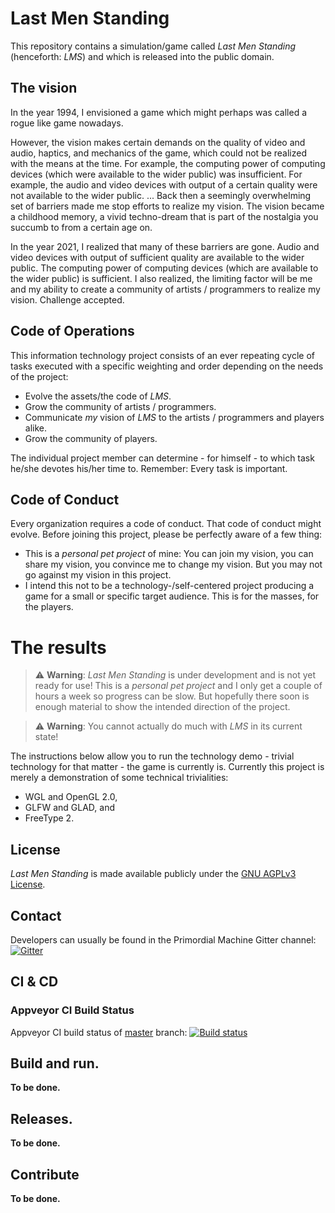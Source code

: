 # Last Men Standing
This repository contains a simulation/game called *Last Men Standing* (henceforth: *LMS*) and which is released into the public domain.

## The vision
In the year 1994, I envisioned a game which might perhaps was called a rogue like game nowadays.

However, the vision makes certain demands on the quality of video and audio, haptics, and mechanics of the game, which could not be realized with the means at the time. For example, the computing power of computing devices (which were available to the wider public) was insufficient. For example, the audio and video devices with output of a certain quality were not available to the wider public. ... Back then a seemingly overwhelming set of barriers made me stop efforts to realize my vision. The vision became a childhood memory, a vivid techno-dream that is part of the nostalgia you succumb to from a certain age on.

In the year 2021, I realized that many of these barriers are gone. Audio and video devices with output of sufficient quality are available to the wider public. The computing power of computing devices (which are available to the wider public) is sufficient. I also realized, the limiting factor will be me and my ability to create a community of artists / programmers to realize my vision. Challenge accepted.

## Code of Operations
This information technology project consists of an ever repeating cycle of tasks executed with a specific weighting and order depending on the needs of the project:

- Evolve the assets/the code of *LMS*.
- Grow the community of artists / programmers.
- Communicate *my* vision of *LMS* to the artists / programmers and players alike.
- Grow the community of players.

The individual project member can determine - for himself - to which task he/she devotes his/her time to. Remember: Every task is important.

## Code of Conduct
Every organization requires a code of conduct. That code of conduct might evolve. Before joining this project, please be perfectly aware of a few thing:

- This is a *personal pet project* of mine: You can join my vision, you can share my vision, you convince me to change my vision. But you may not go against my vision in this project.
- I intend this not to be a technology-/self-centered project producing a game for a small or specific target audience. This is for the masses, for the players.

# The results

> :warning: **Warning**: *Last Men Standing* is under development and is not yet ready for use! This is a *personal pet project* and I only get a couple of hours a week so progress can be slow. But hopefully there soon is enough material to show the intended direction of the project. 

> :warning: **Warning**: You cannot actually do much with *LMS* in its current state! 

The instructions below allow you to run the technology demo - trivial technology for that matter - the game is currently is. Currently this project is merely a demonstration of some technical trivialities:
 - WGL and OpenGL 2.0,
 - GLFW and GLAD, and
 - FreeType 2.

## License
*Last Men Standing* is made available publicly under the
[GNU AGPLv3 License](https://github.com/primordialmachine/primordialmachine/LICENSE).

## Contact
Developers can usually be found in the Primordial Machine Gitter channel:
[![Gitter](https://badges.gitter.im/Join%20Chat.svg)](https://gitter.im/primordialmachine/primordialmachine?utm_source=badge&utm_medium=badge&utm_campaign=pr-badge&utm_content=badge)

## CI & CD

### Appveyor CI Build Status
Appveyor CI build status of [master](https://github.com/primordialmachine/primordialmachine/tree/master) branch:
[![Build status](https://ci.appveyor.com/api/projects/status/52qbxatouwqe762j/branch/master?svg=true)](https://ci.appveyor.com/project/primordialmachine/primordialmachine/branch/master)

## Build and run.
__To be done.__

## Releases.
__To be done.__

## Contribute
__To be done.__
